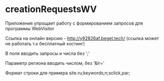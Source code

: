 # creationRequestsWV
Приложения упрощает работу с формированием запросов для программы WebVisitor

Ссылка на онлайн версию - http://y92826af.beget.tech/ (ссылка может не работать т.к бесплатный хостинг)

В поля вводить запросы и числа без ';'

Параметр региона вводить числом, без '&lr='

Формат строки для примера site.ru;keywords;n;sclick,par;
